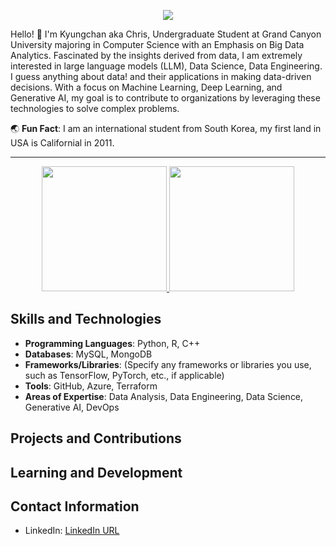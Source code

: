 <p align="center">
  <a href="https://www.linkedin.com/in/kyungchan-im/">
    <img src="https://capsule-render.vercel.app/api?type=waving&theme=radical&text=Hi!%20This%20is%20Kyungchan's%20GitHub%20🚀&animation=twinkling&fontSize=35&fontAlignY=40&fontAlign=50&height=250">
  </a>
</p>

Hello! 👋 I'm Kyungchan aka Chris, Undergraduate Student at Grand Canyon University majoring in Computer Science with an Emphasis on Big Data Analytics. 
Fascinated by the insights derived from data, I am extremely interested in large language models (LLM), 
Data Science, Data Engineering. I guess anything about data! and their applications in making data-driven decisions. 
With a focus on Machine Learning, Deep Learning, and Generative AI, my goal is to contribute to 
organizations by leveraging these technologies to solve complex problems.


🌏 **Fun Fact**: I am an international student from South Korea, my first land in USA is Californial in 2011.

---
<p align="center">
  <a href="#">
    <img height="200" src="https://github-readme-stats.vercel.app/api?username=ChristheIm&card_width=200&theme=tokyonight" />
  </a>
  <a href="https://github.com/ChristheIm?tab=repositories">
    <img height="200" src="https://github-readme-stats.vercel.app/api/top-langs?username=ChristheIm&layout=compact&langs_count=8&card_width=200&theme=tokyonight" />
  </a>
</p>

## Skills and Technologies
- **Programming Languages**: Python, R, C++
- **Databases**: MySQL, MongoDB
- **Frameworks/Libraries**: (Specify any frameworks or libraries you use, such as TensorFlow, PyTorch, etc., if applicable)
- **Tools**: GitHub, Azure, Terraform
- **Areas of Expertise**: Data Analysis, Data Engineering, Data Science, Generative AI, DevOps

## Projects and Contributions
<!--
(Here, you can list your projects or contributions. Use the format below for each project.)
- [Project Name](Link to Project) - A brief description of the project.
-->

## Learning and Development
<!-- -->

## Contact Information
- LinkedIn: [LinkedIn URL](https://www.linkedin.com/in/kyungchan-im/)
